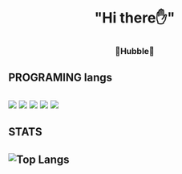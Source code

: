 <h1 align='center'> "Hi there✋️" </p>

<h3 align='center'> 🌌Hubble🌌 </p>


<h2> PROGRAMING langs <h2>
    <img src="https://img.shields.io/badge/Python-blue?style=flat&logo=Python&logoColor=white"/></a>
    <img src="https://img.shields.io/badge/C-A8B9CC?style=flat&logo=C&logoColor=white"/></a>
     <img src="https://img.shields.io/badge/Javascript-yellow?style=flat&logo=Javascript&logoColor=white"/></a>
     <img src="https://img.shields.io/badge/Html5-orange?style=flat&logo=HTML5&logoColor=white"/></a>
     <img src="https://img.shields.io/badge/Css3-purple?style=flat&logo=Css3&logoColor=white"/></a>
 
<h2> STATS <h2>
    
![Top Langs](https://github-readme-stats.vercel.app/api/top-langs/?username=Hubble06&layout=compact)
    

